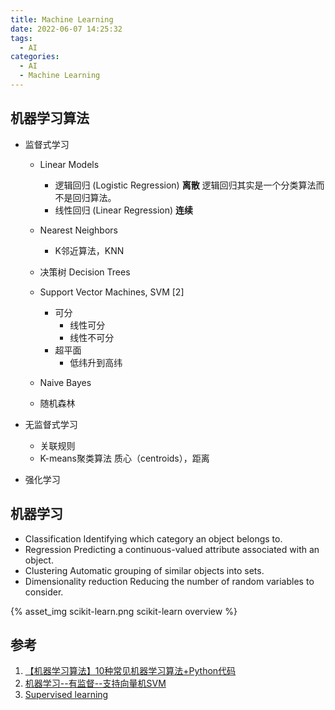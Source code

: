 ```yaml
---
title: Machine Learning
date: 2022-06-07 14:25:32
tags:
  - AI
categories:
  - AI
  - Machine Learning
---
```


<p></p>
<!-- more -->

## 机器学习算法
+ 监督式学习
  + Linear Models
    - 逻辑回归 (Logistic Regression) 
      **离散**
      逻辑回归其实是一个分类算法而不是回归算法。
    - 线性回归 (Linear Regression)
      **连续**  
    
  + Nearest Neighbors
    - K邻近算法，KNN
    
  + 决策树 Decision Trees
  
  + Support Vector Machines, SVM [2]
    + 可分 
      - 线性可分
      - 线性不可分
    + 超平面
      - 低纬升到高纬

 
  + Naive Bayes
  
  + 随机森林


+ 无监督式学习
  + 关联规则 
  + K-means聚类算法
    质心（centroids），距离
  
+ 强化学习

## 机器学习 
+ Classification
  Identifying which category an object belongs to.
+  Regression
  Predicting a continuous-valued attribute associated with an object.
+  Clustering
  Automatic grouping of similar objects into sets.  
+  Dimensionality reduction
  Reducing the number of random variables to consider.

{% asset_img   scikit-learn.png     scikit-learn overview  %}

## 参考
1. [【机器学习算法】10种常见机器学习算法+Python代码](https://zhuanlan.zhihu.com/p/479973669)
2. [机器学习--有监督--支持向量机SVM](https://www.jianshu.com/p/b8227eac1fa6)
3. [Supervised learning](https://scikit-learn.org/stable/supervised_learning.html)
